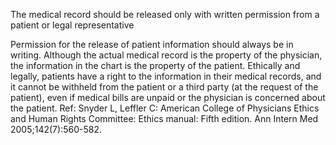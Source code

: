The medical record should be released only with written permission from a patient or legal representative

Permission for the release of patient information should always be in writing.  Although the actual medical record is the property of the physician, the information in the chart is the property of the patient.  Ethically and legally, patients have a right to the information in their medical records, and it cannot be withheld from the patient or a third party (at the request of the patient), even if medical bills are unpaid or the physician is concerned about the patient. Ref: Snyder L, Leffler C: American College of Physicians Ethics and Human Rights Committee: Ethics manual: Fifth edition. Ann Intern Med 2005;142(7):560-582.